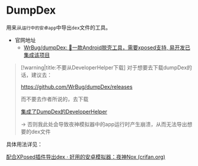 # DumpDex

用来从`运行中的安卓app`中导出`dex`文件的工具。

* 官网地址
  * [WrBug/dumpDex: 💯一款Android脱壳工具，需要xposed支持, 易开发已集成该项目](https://github.com/WrBug/dumpDex)

> [!warning|title:不要从DeveloperHelper下载]
> 对于想要去下载dumpDex的话，建议去：
>
> https://github.com/WrBug/dumpDex/releases
>
> 而不要去作者所说的，去下载
> 
> [集成了DumpDex的DeveloperHelper](https://github.com/WrBug/DeveloperHelper)
>
> -> 否则我此处会导致夜神模拟器中的app运行时产生崩溃，从而无法导出想要的dex文件

具体用法详见：

[配合XPosed插件导出dex · 好用的安卓模拟器：夜神Nox (crifan.org)](https://book.crifan.org/books/good_android_emulator_nox/website/usage/mac/xposed_plugin_export_dex.html)
